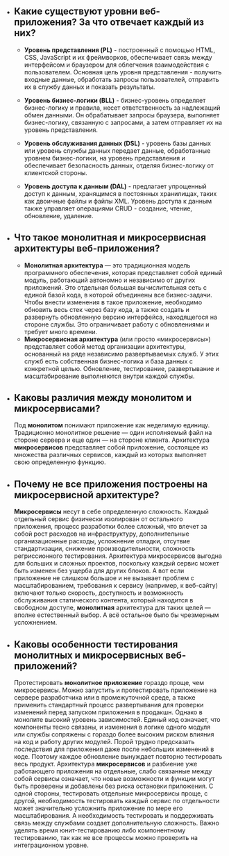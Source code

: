 * ## Какие существуют уровни веб-приложения? За что отвечает каждый из них? 

    * **Уровень представления (PL)** - построенный с помощью HTML, CSS, JavaScript и их фреймворков, обеспечивает связь между интерфейсом и браузером для облегчения взаимодействия с пользователем. Основная цель уровня представления - получить входные данные, обработать запросы пользователей, отправить их в службу данных и показать результаты. 

    * **Уровень бизнес-логики (BLL)** - бизнес-уровень определяет бизнес-логику и правила, несет ответственность за надлежащий обмен данными. Он обрабатывает запросы браузера, выполняет бизнес-логику, связанную с запросами, а затем отправляет их на уровень представления.

	* **Уровень обслуживания данных (DSL)** - уровень базы данных или уровень службы данных передает данные, обработанные уровнем бизнес-логики, на уровень представления и обеспечивает безопасность данных, отделяя бизнес-логику от клиентской стороны.

	* **Уровень доступа к данным (DAL)** - предлагает упрощенный доступ к данным, хранящимся в постоянных хранилищах, таких как двоичные файлы и файлы XML. Уровень доступа к данным также управляет операциями CRUD - создание, чтение, обновление, удаление.  

* ## Что такое монолитная и микросервисная архитектуры веб-приложения?

    * **Монолитная архитектура** — это традиционная модель программного обеспечения, которая представляет собой единый модуль, работающий автономно и независимо от других приложений. Это отдельная большая вычислительная сеть с единой базой кода, в которой объединены все бизнес-задачи. Чтобы внести изменения в такое приложение, необходимо обновить весь стек через базу кода, а также создать и развернуть обновленную версию интерфейса, находящегося на стороне службы. Это ограничивает работу с обновлениями и требует много времени.
    * **Микросервисная архитектура** (или просто «микросервисы») представляет собой метод организации архитектуры, основанный на ряде независимо развертываемых служб. У этих служб есть собственная бизнес-логика и база данных с конкретной целью. Обновление, тестирование, развертывание и масштабирование выполняются внутри каждой службы.  

* ## Каковы различия между монолитом и микросервисами?  

    Под **монолитом** понимают приложение как неделимую единицу. Традиционно монолитное решение — один исполняемый файл на стороне сервера и еще один — на стороне клиента.
    Архитектура **микросервисов** представляет собой приложение, состоящее из множества различных сервисов, каждый из которых выполняет свою определенную функцию.

* ## Почему не все приложения построены на микросервисной архитектуре?

    **Микросервисы** несут в себе определенную сложность. Каждый отдельный сервис физически изолирован от остального приложения, процесс разработки более сложный, что влечет за собой рост расходов на инфраструктуру, дополнительные организационные расходы, усложнение отладки, отсутвие стандартизации, снижение производительности, сложность регриссионного тестирования. Архитектура микросервисов выгодна для больших и сложных проектов, поскольку каждый сервис может быть изменен без ущерба для других блоков. А вот если приложение не слишком большое и не вызывает проблем с масштабированием, требования к сервису (например, к веб-сайту) включают только скорость, доступность и возможность обслуживания статического контента, который находится в свободном доступе, **монолитная** архитектура для таких целей — вполне естественный выбор. А всё остальное было бы чрезмерным усложнением.
 
* ## Каковы особенности тестирования монолитных и микросервисных веб-приложений?

    Протестировать **монолитное приложение** гораздо проще, чем микросервисы. Можно запустить и протестировать приложение на сервере разработчика или в промежуточной среде, а также применить стандартный процесс развертывания для проверки изменений перед запуском приложения в продакшн. Однако в монолите высокий уровень зависимостей. Единый код означает, что компоненты тесно связаны, и изменения в логике одного модуля или службы сопряжены с гораздо более высоким риском влияния на код и работу других модулей. Порой трудно предсказать последствия для приложения даже после небольших изменений в коде. Поэтому каждое обновление вынуждает повторно тестировать весь продукт.
    Архитектура **микросервисов** и разбиение уже работающего приложения на отдельные, слабо связанные между собой сервисы означает, что новые возможности и функции могут быть проверены и добавлены без риска остановки приложения. С одной стороны, тестировать отдельные микросервисы проще, с другой, необходимость тестировать каждый сервис по отдельности может значительно усложнить приложение по мере его масштабирования. А необходимость тестировать и поддерживать связь между службами создает дополнительную сложность. Важно уделять время юнит-тестированию либо компонентному тестированию, так как не все процессы можно проверить на интеграционном уровне. 



